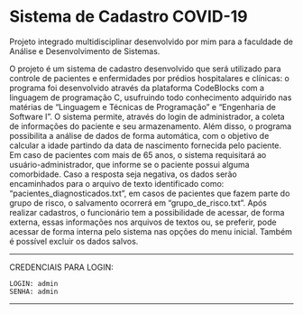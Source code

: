# Sistema de Cadastro COVID-19
 Projeto integrado multidisciplinar desenvolvido por mim para a faculdade de Análise e Desenvolvimento de Sistemas.


O projeto é um sistema de cadastro desenvolvido que será utilizado para controle de pacientes e enfermidades por prédios hospitalares e clínicas: o programa foi desenvolvido através da plataforma CodeBlocks com a linguagem de programação C, usufruindo todo conhecimento adquirido nas matérias de “Linguagem e Técnicas de Programação” e “Engenharia de Software I”. O sistema permite, através do login de administrador, a coleta de informações do paciente e seu armazenamento. Além disso, o programa possibilita a análise de dados de forma automática, com o objetivo de calcular a idade partindo da data de nascimento fornecida pelo paciente. Em caso de pacientes com mais de 65 anos, o sistema requisitará ao usuário-administrador, que informe se o paciente possui alguma comorbidade. Caso a resposta seja negativa, os dados serão encaminhados para o arquivo de texto identificado como: “pacientes_diagnosticados.txt”, em casos de pacientes que fazem parte do grupo de risco, o salvamento ocorrerá em “grupo_de_risco.txt”. Após realizar cadastros, o funcionário tem a possibilidade de acessar, de forma externa, essas informações nos arquivos de textos ou, se preferir, pode acessar de forma interna pelo sistema nas opções do menu inicial. Também é possível excluir os dados salvos.

-------------------------

CREDENCIAIS PARA LOGIN:
 
 	LOGIN: admin 
	SENHA: admin

-------------------------